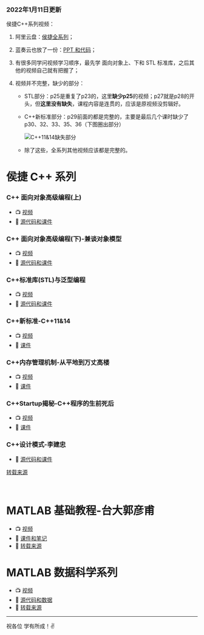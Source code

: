### 2022年1月11日更新

侯捷C++系列视频：
1. 阿里云盘：[侯捷全系列](https://www.aliyundrive.com/s/d3WQCUgj1L2)；

2. 蓝奏云也放了一份：[PPT 和代码](https://fishe.lanzoul.com/s/cpp)；

3. 有很多同学问视频学习顺序，最先学 面向对象上、下和 STL 标准库，之后其他的视频自己就有把握了；

4. 视频并不完整，缺少的部分：

   - STL部分：p25是重复了p23的，这里**缺少p25**的视频；p27就是p28的开头，但**这里没有缺失**，课程内容是连贯的，应该是原视频没剪辑好。

   - C++新标准部分：p29前面的都是完整的，主要是最后几个课时缺少了p30、32、33、35、36（下图圈出部分）

     ![C++11&14缺失部分](./images/lack.png)

   - 除了这些，全系列其他视频应该都是完整的。



# 侯捷 C++ 系列

### C++ 面向对象高级编程(上)

+ :tv: [视频](https://www.bilibili.com/video/BV1Lb4y1R7fs)
+ :page_facing_up: [源代码和课件](./C++-OOPBase1-HouJie/)

### C++ 面向对象高级编程(下)-兼谈对象模型

+ :tv: [视频](https://www.bilibili.com/video/BV1ZX4y157Bu)
+ :page_facing_up:  [源代码和课件](C++-OOPBase2-HouJie/)

### C++标准库(STL)与泛型编程

+ :tv: [视频](https://www.bilibili.com/video/BV1BX4y1G7bX)
+ :page_facing_up:  [源代码和课件](./C++-STL-HouJie)

### C++新标准-C++11&14

+ :tv: [视频](https://www.bilibili.com/video/BV1Rp4y1n7fb)
+ :page_facing_up:  [课件](./C++-newC++11&14-HouJie)

### C++内存管理机制-从平地到万丈高楼

+ :tv: [视频](https://www.bilibili.com/video/BV1Er4y1A7Xy)
+ :page_facing_up:  [课件](./C++-MemoryManagement-HouJie/)

### C++Startup揭秘-C++程序的生前死后

+ :tv: [视频](https://www.bilibili.com/video/BV17N41197DV)
+ :page_facing_up:  [课件](./C++-Startup/)

### C++设计模式-李建忠

- :page_facing_up:  [源代码和课件](./C++-DesignPattern)


[转载来源](https://mooc.study.163.com/smartSpec/detail/1001137001.htm)

<br>

# MATLAB 基础教程-台大郭彦甫

+ :tv: [视频](https://www.bilibili.com/video/BV1DA411Y7bN)
+ :page_facing_up:  [课件和笔记](./MATLAB-Base-YanfuKuo/)
+ :pray: [转载来源](https://www.youtube.com/watch?v=KHFZLkm9qs0&t=197s)

# MATLAB 数据科学系列

+ :tv: [视频](https://www.bilibili.com/video/BV11o4y1R7p9)
+ :page_facing_up:  [源代码和数据](./MATLAB-DataScience-MathWorks/)
+ :pray: [转载来源](https://ww2.mathworks.cn/videos/series/data-science-tutorial.html)

---

祝各位 学有所成！:v:
